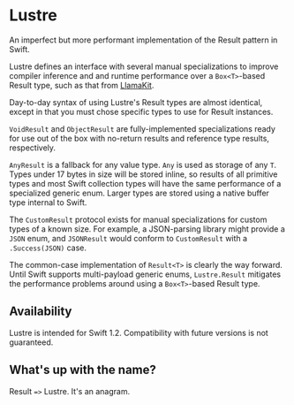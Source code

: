 # Lustre

An imperfect but more performant implementation of the Result pattern in Swift.

Lustre defines an interface with several manual specializations to improve
compiler inference and and runtime performance over a `Box<T>`-based Result
type, such as that from [LlamaKit](https://github.com/LlamaKit/LlamaKit).

Day-to-day syntax of using Lustre's Result types are almost identical, except
in that you must chose specific types to use for Result instances.

`VoidResult` and `ObjectResult` are fully-implemented specializations ready
for use out of the box with no-return results and reference type results,
respectively.

`AnyResult` is a fallback for any value type. `Any` is used as storage of any
`T`. Types under 17 bytes in size will be stored inline, so results of
all primitive types and most Swift collection types will have the same
performance of a specialized generic enum. Larger types are stored using a
native buffer type internal to Swift.

The `CustomResult` protocol exists for manual specializations for custom types
of a known size. For example, a JSON-parsing library might provide a `JSON`
enum, and `JSONResult` would conform to `CustomResult` with a `.Success(JSON)`
case.

The common-case implementation of `Result<T>` is clearly the way forward. Until
Swift supports multi-payload generic enums, `Lustre.Result` mitigates the
performance problems around using a `Box<T>`-based Result type.

## Availability

Lustre is intended for Swift 1.2. Compatibility with future versions is not
guaranteed.

## What's up with the name?

Result `=>` Lustre. It's an anagram.
